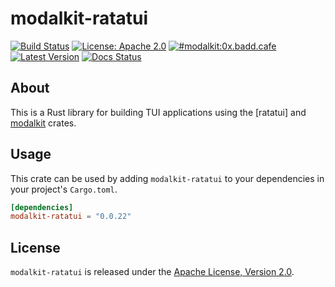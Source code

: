 # modalkit-ratatui

[![Build Status](https://github.com/ulyssa/modalkit/actions/workflows/ci.yml/badge.svg)](https://github.com/ulyssa/modalkit/actions?query=workflow%3ACI+)
[![License: Apache 2.0](https://img.shields.io/crates/l/modalkit-ratatui.svg?logo=apache)](https://crates.io/crates/modalkit-ratatui)
[![#modalkit:0x.badd.cafe](https://img.shields.io/badge/matrix-%23modalkit:0x.badd.cafe-blue)](https://matrix.to/#/#modalkit:0x.badd.cafe)
[![Latest Version](https://img.shields.io/crates/v/modalkit-ratatui.svg?logo=rust)](https://crates.io/crates/modalkit-ratatui)
[![Docs Status](https://docs.rs/modalkit-ratatui/badge.svg)](https://docs.rs/crate/modalkit-ratatui/)

## About

This is a Rust library for building TUI applications using the [ratatui] and
[modalkit] crates.

## Usage

This crate can be used by adding `modalkit-ratatui` to your dependencies in
your project's `Cargo.toml`.

```toml
[dependencies]
modalkit-ratatui = "0.0.22"
```

## License

`modalkit-ratatui` is released under the [Apache License, Version 2.0].

[Apache License, Version 2.0]: https://github.com/ulyssa/modalkit/blob/master/LICENSE
[modalkit]: https://docs.rs/modalkit/latest/modalkit/
